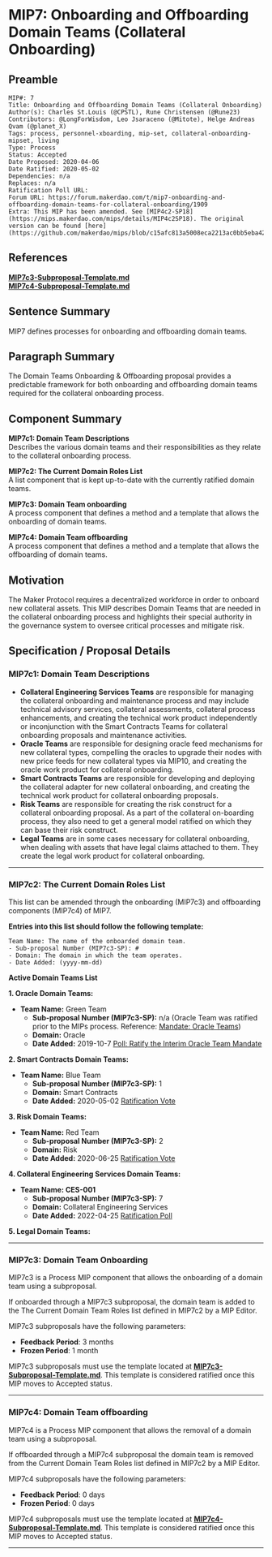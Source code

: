 # MIP7: Onboarding and Offboarding Domain Teams (Collateral Onboarding)

## Preamble

```
MIP#: 7
Title: Onboarding and Offboarding Domain Teams (Collateral Onboarding)
Author(s): Charles St.Louis (@CPSTL), Rune Christensen (@Rune23)
Contributors: @LongForWisdom, Leo Jsaraceno (@Mitote), Helge Andreas Qvam (@planet_X)
Tags: process, personnel-xboarding, mip-set, collateral-onboarding-mipset, living
Type: Process
Status: Accepted
Date Proposed: 2020-04-06
Date Ratified: 2020-05-02
Dependencies: n/a
Replaces: n/a
Ratification Poll URL: 
Forum URL: https://forum.makerdao.com/t/mip7-onboarding-and-offboarding-domain-teams-for-collateral-onboarding/1909
Extra: This MIP has been amended. See [MIP4c2-SP18](https://mips.makerdao.com/mips/details/MIP4c2SP18). The original version can be found [here](https://github.com/makerdao/mips/blob/c15afc813a5008eca2213ac0bb5eba42fbdf9403/MIP7/mip7.md).
```

## References

**[MIP7c3-Subproposal-Template.md](MIP7c3-Subproposal-Template.md)**  
**[MIP7c4-Subproposal-Template.md](MIP7c4-Subproposal-Template.md)**  

## Sentence Summary

MIP7 defines processes for onboarding and offboarding domain teams.

## Paragraph Summary

The Domain Teams Onboarding & Offboarding proposal provides a predictable framework for both onboarding and offboarding domain teams required for the collateral onboarding process.

## Component Summary

**MIP7c1: Domain Team Descriptions**  
Describes the various domain teams and their responsibilities as they relate to the collateral onboarding process.

**MIP7c2: The Current Domain Roles List**  
A list component that is kept up-to-date with the currently ratified domain teams.

**MIP7c3: Domain Team onboarding**  
A process component that defines a method and a template that allows the onboarding of domain teams.

**MIP7c4: Domain Team offboarding**  
A process component that defines a method and a template that allows the offboarding of domain teams.

## Motivation

The Maker Protocol requires a decentralized workforce in order to onboard new collateral assets. This MIP  describes Domain Teams that are needed in the collateral onboarding process and highlights their special authority in the governance system to oversee critical processes and mitigate risk.

## Specification / Proposal Details

### MIP7c1: Domain Team Descriptions

- **Collateral Engineering Services Teams** are responsible for managing the collateral onboarding and maintenance process and may include technical advisory services, collateral assessments, collateral process enhancements, and creating the technical work product independently or inconjunction with the Smart Contracts Teams for collateral onboarding proposals and maintenance activities.
- **Oracle Teams** are responsible for designing oracle feed mechanisms for new collateral types, compelling the oracles to upgrade their nodes with new price feeds for new collateral types via MIP10, and creating the oracle work product for collateral onboarding.
- **Smart Contracts Teams** are responsible for developing and deploying the collateral adapter for new collateral onboarding, and creating the technical work product for collateral onboarding proposals.
- **Risk Teams** are responsible for creating the risk construct for a collateral onboarding proposal. As a part of the collateral on-boarding process, they also need to get a general model ratified on which they can base their risk construct.
- **Legal Teams** are in some cases necessary for collateral onboarding, when dealing with assets that have legal claims attached to them. They create the legal work product for collateral onboarding.

---

### MIP7c2: The Current Domain Roles List

This list can be amended through the onboarding (MIP7c3) and offboarding components (MIP7c4) of MIP7.

**Entries into this list should follow the following template:**

```
Team Name: The name of the onboarded domain team.
- Sub-proposal Number (MIP7c3-SP): #
- Domain: The domain in which the team operates.
- Date Added: (yyyy-mm-dd)
```

**Active Domain Teams List**

**1. Oracle Domain Teams:**
- **Team Name:** Green Team
	- **Sub-proposal Number (MIP7c3-SP):** n/a (Oracle Team was ratified prior to the MIPs process. Reference: [Mandate: Oracle Teams](https://forum.makerdao.com/t/mandate-oracle-teams/443))
	- **Domain:** Oracle
	- **Date Added:** 2019-10-7 [Poll: Ratify the Interim Oracle Team Mandate](https://vote.makerdao.com/polling-proposal/qmas1bqrquo2h41qv4fa8hpek9ukb7dlwtpkpn62r5hhmq)

**2. Smart Contracts Domain Teams:**

- **Team Name:** Blue Team
	- **Sub-proposal Number (MIP7c3-SP):** 1
	- **Domain:** Smart Contracts
	- **Date Added:** 2020-05-02 [Ratification Vote](https://vote.makerdao.com/executive-proposal/lower-usdc-sf-add-wbtc-ratify-the-initial-mips-and-subproposals)

**3. Risk Domain Teams:**
- **Team Name:** Red Team
	- **Sub-proposal Number (MIP7c3-SP):** 2
	- **Domain:** Risk
	- **Date Added:** 2020-06-25 [Ratification Vote](https://mkrgov.science/executive/0x1d51ca29e35b6ce30167f634dd21376da1341d9b)

**4. Collateral Engineering Services Domain Teams:**
- **Team Name: CES-001**
	- **Sub-proposal Number (MIP7c3-SP):** 7
	- **Domain:** Collateral Engineering Services
	- **Date Added:** 2022-04-25 [Ratification Poll](https://vote.makerdao.com/polling/QmVAD1ZD)

**5. Legal Domain Teams:**

---
### MIP7c3: Domain Team Onboarding

MIP7c3 is a Process MIP component that allows the onboarding of a domain team using a subproposal. 

If onboarded through a MIP7c3 subproposal, the domain team is added to the The Current Domain Team Roles list defined in MIP7c2 by a MIP Editor.

MIP7c3 subproposals have the following parameters:
- **Feedback Period**: 3 months
- **Frozen Period**: 1 month

MIP7c3 subproposals must use the template located at  **[MIP7c3-Subproposal-Template.md](MIP7c3-Subproposal-Template.md)**. This template is considered ratified once this MIP moves to Accepted status.

---

### MIP7c4: Domain Team offboarding

MIP7c4 is a Process MIP component that allows the removal of a domain team using a subproposal.

If offboarded through a MIP7c4 subproposal the domain team is removed from the Current Domain Team Roles list defined in MIP7c2 by a MIP Editor.

 MIP7c4 subproposals have the following parameters:
- **Feedback Period**: 0 days
- **Frozen Period**: 0 days

MIP7c4 subproposals must use the template located at  **[MIP7c4-Subproposal-Template.md](MIP7c4-Subproposal-Template.md)**. This template is considered ratified once this MIP moves to Accepted status.

---
